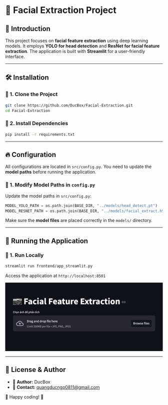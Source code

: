 # 🚀 Facial Extraction Project

## 📌 Introduction
This project focuses on **facial feature extraction** using deep learning models. It employs **YOLO for head detection** and **ResNet for facial feature extraction**. The application is built with **Streamlit** for a user-friendly interface.

---

## 🛠 Installation

### 🔹 1. Clone the Project
```bash
git clone https://github.com/DucBox/Facial-Extraction.git
cd Facial-Extraction
```

### 🔹 2. Install Dependencies
```bash
pip install -r requirements.txt
```

---

## 🔥 Configuration
All configurations are located in `src/config.py`. You need to update the **model paths** before running the application.

### 🔹 1. Modify Model Paths in `config.py`
Update the model paths in `src/config.py`:
```python
MODEL_YOLO_PATH = os.path.join(BASE_DIR, "../models/head_detect.pt")
MODEL_RESNET_PATH = os.path.join(BASE_DIR, "../models/facial_extract.h5")
```

Make sure the **model files** are placed correctly in the `models/` directory.

---

## 🚀 Running the Application

### 🔹 1. Run Locally
```bash
streamlit run frontend/app_streamlit.py
```
Access the application at `http://localhost:8501`

![Web UI](WebUI_2.png)

---

## 📜 License & Author
- 📌 **Author:** DucBox
- 📌 **Contact:** quangducngo0811@gmail.com

🚀 Happy coding! 🎉

